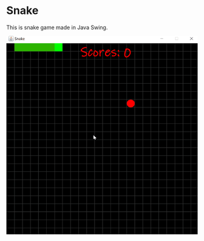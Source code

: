 # Snake

This is snake game made in Java Swing. 

![demo1](https://github.com/erinchocolate/snake/blob/master/snake.gif)
